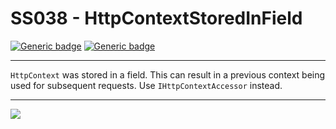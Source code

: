 # SS038 - HttpContextStoredInField

[![Generic badge](https://img.shields.io/badge/Severity-Warning-yellow.svg)](https://shields.io/) [![Generic badge](https://img.shields.io/badge/CodeFix-Yes-green.svg)](https://shields.io/)

---

`HttpContext` was stored in a field. This can result in a previous context being used for subsequent requests. Use `IHttpContextAccessor` instead.

---

![](./attachments/SS001.gif)